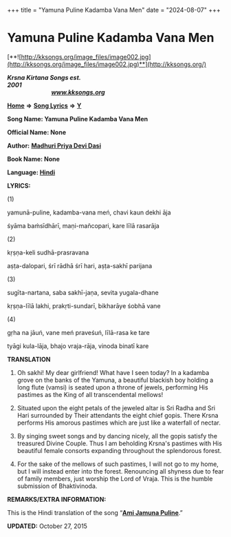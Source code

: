 +++
title = "Yamuna Puline Kadamba Vana Men"
date = "2024-08-07"
+++

# Yamuna Puline Kadamba Vana Men
[**![http://kksongs.org/image_files/image002.jpg](http://kksongs.org/image_files/image002.jpg)**](http://kksongs.org/)

**_Krsna Kirtana Songs est. 2001_**                                                                                                                                                 **_www.kksongs.org_**

[**Home**](http://kksongs.org/) **⇒** [**Song Lyrics**](http://kksongs.org/lyrics.html) **⇒** [**Y**](http://kksongs.org/songs/song_y.html)

**Song Name: Yamuna Puline Kadamba Vana Men**

**Official Name: None**

**Author:** [**Madhuri Priya Devi Dasi**](http://kksongs.org/authors/list/madhuripriya.html)

**Book Name: None**

**Language: [Hindi](http://kksongs.org/language/list/hindi.html)**

**LYRICS:**

(1)

yamunā-puline, kadamba-vana meń, chavi kaun dekhi āja

śyāma baḿsīdhārī, maṇi-mañcopari, kare līlā rasarāja

(2)

kṛṣṇa-keli sudhā-prasravana

aṣṭa-dalopari, śrī rādhā śrī hari, aṣṭa-sakhī parijana

(3)

sugīta-nartana, saba sakhī-jaṇa, sevita yugala-dhane

kṛṣṇa-līlā lakhi, prakṛti-sundarī, bikharāye śobhā vane

(4)

gṛha na jāuń, vane meń praveśuń, līlā-rasa ke tare

tyāgi kula-lāja, bhajo vraja-rāja, vinoda binatī kare

**TRANSLATION**

1) Oh sakhi! My dear girlfriend! What have I seen today? In a kadamba grove on the banks of the Yamuna, a beautiful blackish boy holding a long flute (vamsi) is seated upon a throne of jewels, performing His pastimes as the King of all transcendental mellows!

2) Situated upon the eight petals of the jeweled altar is Sri Radha and Sri Hari surrounded by Their attendants the eight chief gopis. There Krsna performs His amorous pastimes which are just like a waterfall of nectar.

3) By singing sweet songs and by dancing nicely, all the gopis satisfy the treasured Divine Couple. Thus I am beholding Krsna's pastimes with His beautiful female consorts expanding throughout the splendorous forest.

4) For the sake of the mellows of such pastimes, I will not go to my home, but I will instead enter into the forest. Renouncing all shyness due to fear of family members, just worship the Lord of Vraja. This is the humble submission of Bhaktivinoda.

**REMARKS/EXTRA INFORMATION:**

This is the Hindi translation of the song “**[Ami Jamuna Puline](http://kksongs.org/songs/a/amijamunapuline.html)**.”

**UPDATED:** October 27, 2015